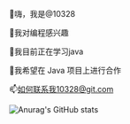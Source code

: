👋嗨，我是@10328

👀我对编程感兴趣

🌱我目前正在学习java

💞️我希望在 Java 项目上进行合作

📫如何联系我10328@git.com

![Anurag's GitHub stats](https://github-readme-stats.vercel.app/api?username=10328&theme=dark&show_icons=true)
<!---
10328/10328 is a ✨ special ✨ repository because its `README.md` (this file) appears on your GitHub profile.
You can click the Preview link to take a look at your changes.
--->
